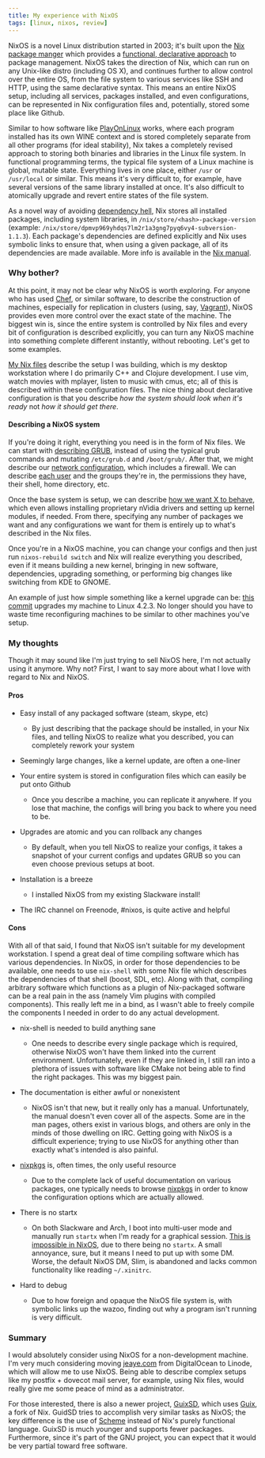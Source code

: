 ```yaml
---
title: My experience with NixOS
tags: [linux, nixos, review]
---
```


NixOS is a novel Linux distribution started in 2003; it's built upon the [Nix
package manger](https://en.wikipedia.org/wiki/Nix_package_manager) which
provides a [functional, declarative
approach](https://en.wikipedia.org/wiki/NixOS#Declarative_system_configuration_model)
to package management. NixOS takes the direction of Nix, which can run on any
Unix-like distro (including OS X), and continues further to
allow control over the entire OS, from the file system to various services like
SSH and HTTP, using the same declarative syntax. This means an entire NixOS
setup, including all services, packages installed, and even configurations, can
be represented in Nix configuration files and, potentially, stored some place
like Github.

Similar to how software like
[PlayOnLinux](https://en.wikipedia.org/wiki/PlayOnLinux) works, where each
program installed has its own WINE context and is stored completely separate
from all other programs (for ideal stability), Nix takes a
completely revised approach to storing both binaries and libraries in the Linux
file system. In functional programming terms, the typical file system of
a Linux machine is global, mutable state. Everything lives in one place, either
`/usr` or `/usr/local` or similar. This means it's very difficult to, for
example, have several versions of the same library installed at once. It's also
difficult to atomically upgrade and revert entire states of the file system.

As a novel way of avoiding [dependency
hell](https://en.wikipedia.org/wiki/Dependency_hell), Nix stores all installed
packages, including system libraries, in `/nix/store/<hash>-package-version`
(example: `/nix/store/dpmvp969yhdqs7lm2r1a3gng7pyq6vy4-subversion-1.1.3`). Each
package's dependencies are defined explicitly and Nix uses symbolic links to
ensure that, when using a given package, all of its dependencies are made
available. More info is available in the [Nix
manual](http://nixos.org/nix/manual/).

### Why bother?
At this point, it may not be clear why NixOS is worth exploring. For anyone who
has used [Chef](https://en.wikipedia.org/wiki/Chef_%28software%29), or similar
software, to describe the construction of machines, especially for replication
in clusters (using, say,
[Vagrant](https://en.wikipedia.org/wiki/Vagrant_%28software%29)), NixOS provides
even more control over the exact state of the machine. The biggest win is, since
the entire system is controlled by Nix files and every bit of configuration is
described explicitly, you can turn any NixOS machine into something complete
different instantly, without rebooting. Let's get to some examples.

[My Nix files](https://github.com/jeaye/nix-files) describe the setup I was
building, which is my desktop workstation where I do primarily C++ and Clojure
development. I use vim, watch movies with mplayer, listen to music with cmus,
etc; all of this is described within these configuration files. The nice thing
about declarative configuration is that you describe *how the system should look
when it's ready* not *how it should get there*.

#### Describing a NixOS system
If you're doing it right, everything you need is in the form
of Nix files. We can start with [describing
GRUB](https://github.com/jeaye/nix-files/blob/master/grub.nix), instead of using
the typical grub commands and mutating `/etc/grub.d` and `/boot/grub/`. After
that, we might describe our [network
configuration](https://github.com/jeaye/nix-files/blob/master/network.nix),
which includes a firewall. We can describe [each
user](https://github.com/jeaye/nix-files/blob/master/user.nix) and the groups
they're in, the permissions they have, their shell, home directory, etc.

Once the base system is setup, we can describe [how we want X to
behave](https://github.com/jeaye/nix-files/blob/master/x11.nix), which even
allows installing proprietary nVidia drivers and setting up kernel modules, if
needed. From there, specifying any number of packages we want and any
configurations we want for them is entirely up to what's described in the Nix
files.

Once you're in a NixOS machine, you can change your configs and then just run
`nixos-rebuild switch` and Nix will realize everything you described, even if it
means building a new kernel, bringing in new software, dependencies, upgrading
something, or performing big changes like switching from KDE to GNOME.

An example of just how simple something like a kernel upgrade can be: [this
commit](https://github.com/jeaye/nix-files/commit/03fe9397337d13b65700b555525de047760314a5)
upgrades my machine to Linux 4.2.3.  No longer should you have to waste time
reconfiguring machines to be similar to other machines you've setup.

### My thoughts
Though it may sound like I'm just trying to sell NixOS here, I'm not actually
using it anymore. Why not?  First, I want to say more about what I love with
regard to Nix and NixOS.

#### Pros
* Easy install of any packaged software (steam, skype, etc)

  * By just describing that the package should be installed, in your Nix files,
    and telling NixOS to realize what you described, you can completely rework
    your system

* Seemingly large changes, like a kernel update, are often a one-liner
* Your entire system is stored in configuration files which can easily be put
  onto Github

  * Once you describe a machine, you can replicate it anywhere. If you lose that
    machine, the configs will bring you back to where you need to be.

* Upgrades are atomic and you can rollback any changes

  * By default, when you tell NixOS to realize your configs, it takes a snapshot
    of your current configs and updates GRUB so you can even choose previous
    setups at boot.

* Installation is a breeze

  * I installed NixOS from my existing Slackware install!

* The IRC channel on Freenode, #nixos, is quite active and helpful

#### Cons
With all of that said, I found that NixOS isn't suitable for my development
workstation. I spend a great deal of time compiling software which has various
dependencies. In NixOS, in order for those dependencies to be available, one
needs to use `nix-shell` with some Nix file which describes the dependencies of
that shell (boost, SDL, etc). Along with that, compiling arbitrary software
which functions as a plugin of Nix-packaged software can be a real pain in the
ass (namely Vim plugins with compiled components). This really left me in a
bind, as I wasn't able to freely compile the components I needed in order to do
any actual development.

* nix-shell is needed to build anything sane

  * One needs to describe every single package which is required, otherwise
    NixOS won't have them linked into the current environment. Unfortunately,
    even if they are linked in, I still ran into a plethora of issues with
    software like CMake not being able to find the right packages. This was my
    biggest pain.

* The documentation is either awful or nonexistent

  * NixOS isn't that new, but it really only has a manual. Unfortunately, the
    manual doesn't even cover all of the aspects. Some are in the man pages,
    others exist in various blogs, and others are only in the minds of those
    dwelling on IRC. Getting going with NixOS is a difficult experience; trying
    to use NixOS for anything other than exactly what's intended is also
    painful.

* [nixpkgs](https://github.com/NixOS/nixpkgs) is, often times, the only useful
  resource

  * Due to the complete lack of useful documentation on various packages, one
    typically needs to browse [nixpkgs](https://github.com/NixOS/nixpkgs) in
    order to know the configuration options which are actually allowed.

* There is no startx

  * On both Slackware and Arch, I boot into multi-user mode and manually run
    `startx` when I'm ready for a graphical session. [This is impossible in
    NixOS](https://nixos.org/wiki/Using_X_without_a_Display_Manager), due to
    there being no `startx`. A small annoyance, sure, but it means I need to put
    up with some DM. Worse, the default NixOS DM, Slim, is abandoned and lacks
    common functionality like reading `~/.xinitrc`.

* Hard to debug

  * Due to how foreign and opaque the NixOS file system is, with symbolic links
    up the wazoo, finding out why a program isn't running is very difficult.

### Summary
I would absolutely consider using NixOS for a non-development machine. I'm very
much considering moving [jeaye.com](http://jeaye.com) from DigitalOcean to
Linode, which will allow me to use NixOS. Being able to describe complex setups
like my postfix + dovecot mail server, for example, using Nix files, would
really give me some peace of mind as a administrator.

For those interested, there is also a newer project,
[GuixSD](https://en.wikipedia.org/wiki/Guix_System_Distribution), which uses
[Guix](https://en.wikipedia.org/wiki/GNU_Guix), a fork of Nix. GuidSD tries to
accomplish very similar tasks as NixOS; the key difference is the use of
[Scheme](https://en.wikipedia.org/wiki/Scheme_%28programming_language%29)
instead of Nix's purely functional language. GuixSD is much younger and supports
fewer packages.  Furthermore, since it's part of the GNU project, you can expect
that it would be very partial toward free software.
